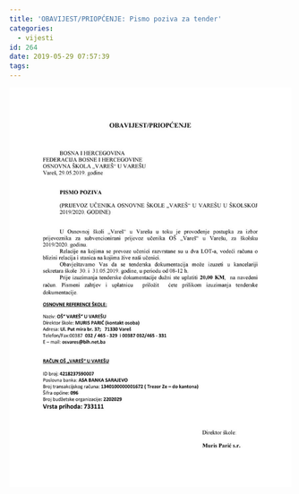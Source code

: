 ```yaml
---
title: 'OBAVIJEST/PRIOPĆENJE: Pismo poziva za tender'
categories:
  - vijesti
id: 264
date: 2019-05-29 07:57:39
tags:
---
```


<a href="/uploads/Pismo-poziva-tender.jpg"><img src="/uploads/Pismo-poziva-tender.jpg" alt="Pismo poziva tender"></a>